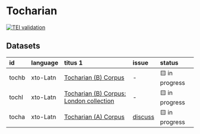 # Tocharian
[![TEI validation](https://github.com/TITUS-2-0/tocharian/actions/workflows/validate_data.yaml/badge.svg?branch=main)](https://github.com/TITUS-2-0/tocharian/actions/workflows/validate_data.yaml)
## Datasets
| id    | language   | titus 1                                                                                                     | issue                                                      | status         |
|:------|:-----------|:------------------------------------------------------------------------------------------------------------|:-----------------------------------------------------------|:---------------|
| tochb | xto-Latn   | [Tocharian (B) Corpus](http://titus.uni-frankfurt.de/texte/etcc/toch/tochb/tochb.htm)                       | -                                                          | 🟨 in progress |
| tochl | xto-Latn   | [Tocharian (B) Corpus: London collection](http://titus.uni-frankfurt.de/texte/etcc/toch/tochlond/tochl.htm) | -                                                          | 🟨 in progress |
| tocha | xto-Latn   | [Tocharian (A) Corpus](http://titus.uni-frankfurt.de/texte/etcs/toch/tocha/tocha.htm)                       | [discuss](https://github.com/TITUS-2-0/tocharian/issues/1) | 🟨 in progress |